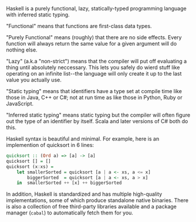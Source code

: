 
Haskell is a purely functional, lazy, statically-typed programming
language with inferred static typing.

"Functional" means that functions are first-class data types.

"Purely Functional" means (roughly) that there are no side effects.
Every function will always return the same value for a given argument
will do nothing else.

"Lazy" (a.k.a "non-strict") means that the compiler will put off
evaluating a thing until absolutely neccessary.  This lets you safely
do wierd stuff like operating on an infinite list--the language will
only create it up to the last value you actually use.

"Static typing" means that identifiers have a type set at compile time
like those in Java, C++ or C#; not at run time as like those in
Python, Ruby or JavaScript.

"Inferred static typing" means static typing but the compiler will
often figure out the type of an identifier by itself.  Scala and later
versions of C# both do this.

Haskell syntax is beautiful and minimal.  For example, here is an
implemention of quicksort in 6 lines:

```haskell
quicksort :: (Ord a) => [a] -> [a]
quicksort [] = []
quicksort (x:xs) =
    let smallerSorted = quicksort [a | a <- xs, a <= x]
        biggerSorted  = quicksort [a | a <- xs, a > x]
    in  smallerSorted ++ [x] ++ biggerSorted
```

In addition, Haskell is standardized and has multiple high-quality
implementations, some of which produce standalone native binaries.
There is also a collection of free third-party libraries available and
a package manager (`cabal`) to automatically fetch them for you.

